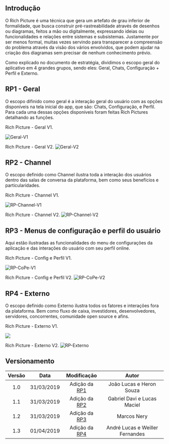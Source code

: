 ## Introdução

O Rich Picture é uma técnica que gera um artefato de grau inferior de formalidade, que busca construir pré-rastreabilidade através de desenhos ou diagramas, feitos a mão ou digitalmente, expressando ideias ou funcionalidades e relações entre sistemas e subsistemas. Justamente por ser menos formal, muitas vezes servindo para transparecer a compreensão do problema através da visão dos vários envolvidos, que podem ajudar na criação dos diagramas sem precisar de nenhum conhecimento prévio.

Como explicado no documento de estratégia, dividimos o escopo geral do aplicativo em 4 grandes grupos, sendo eles: Geral, Chats, Configuração + Perfil  e Externo.

## RP1 - Geral

O escopo difinido como geral é a interação geral do usuário com as opções disponíveis na tela inicial do app, que são: Chats, Configuração, e Perfil. Para cada uma dessas opções disponíveis foram feitas Rich Pictures detalhando as funções.

Rich Picture - Geral V1.

![Geral-V1](../img/PreRastreabilidade/geral-v1.jpg)

Rich Picture - Geral V2.
![Geral-V2](../img/PreRastreabilidade/RichPicture_Geral.png)

## RP2 - Channel

O escopo definido como Channel ilustra toda a interação dos usuários dentro das salas de conversa da plataforma, bem como seus benefícios e particularidades.

Rich Picture - Channel V1.

![RP-Channel-V1](../img/PreRastreabilidade/channel-v1.jpg)

Rich Picture - Channel V2.
![RP-Channel-V2](../img/PreRastreabilidade/RichPicture_Channel.png)

## RP3 - Menus de configuração e perfil do usuário

Aqui estão ilustradas as funcionalidades do menu de configurações da aplicação e das interações do usuário com seu perfil online.

Rich Picture - Config e Perfil V1.

![RP-CoPe-V1](../img/PreRastreabilidade/CoPe-v1.jpg)

Rich Picture - Config e Perfil V2.
![RP-CoPe-V2](../img/PreRastreabilidade/RichPicture-CoPe.png)

## RP4 - Externo

O escopo definido como Externo ilustra todos os fatores e interações fora da plataforma. Bem como fluxo de caixa, investidores, desenvolvedores, servidores, concorrentes, comunidade open source e afins.

Rich Picture - Externo V1.

![](../img/PreRastreabilidade/externo-v1.jpg)

Rich Picture - Externo V2.
![RP-Externo](../img/PreRastreabilidade/RichPicture_Externo.png)

## Versionamento

|  Versão | Data | Modificação | Autor |
|  :------: | :------: | :------: | :------: |
|  1.0 | 31/03/2019 | Adição da [RP1](#rp1-geral) | João Lucas e Heron Souza|
|  1.1 | 31/03/2019 | Adição da [RP2](#rp2-channel) | Gabriel Davi e Lucas Maciel|
|  1.2 | 31/03/2019 | Adição da [RP3](#rp3-Menus-de-configuração-e-perfil-do-usuário) | Marcos Nery |
|  1.3 | 01/04/2019 | Adição da [RP4](#rp4-externo) | André Lucas e Weiller Fernandes |

